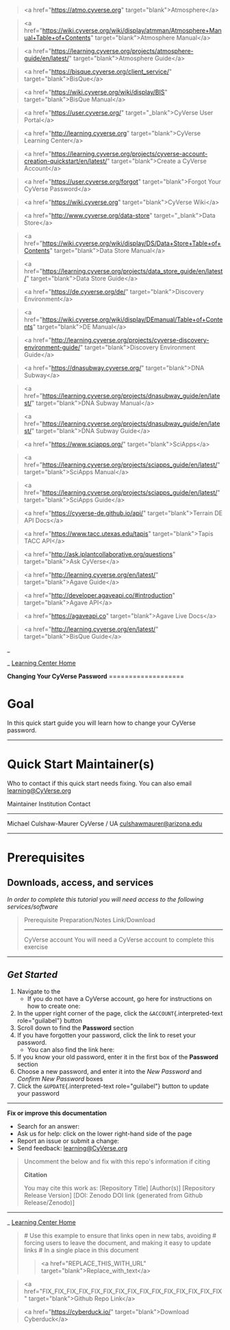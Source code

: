 > \<a href=\"<https://atmo.cyverse.org>\"
> target=\"blank\"\>Atmosphere\</a\>

> \<a
> href=\"<https://wiki.cyverse.org/wiki/display/atmman/Atmosphere+Manual+Table+of+Contents>\"
> target=\"blank\"\>Atmosphere Manual\</a\>

> \<a
> href=\"<https://learning.cyverse.org/projects/atmosphere-guide/en/latest/>\"
> target=\"blank\"\>Atmosphere Guide\</a\>

> \<a href=\"<https://bisque.cyverse.org/client_service/>\"
> target=\"blank\"\>BisQue\</a\>

> \<a href=\"<https://wiki.cyverse.org/wiki/display/BIS>\"
> target=\"blank\"\>BisQue Manual\</a\>

> \<a href=\"<https://user.cyverse.org/>\" target=\"\_blank\"\>CyVerse
> User Portal\</a\>

> \<a href=\"<http://learning.cyverse.org>\" target=\"blank\"\>CyVerse
> Learning Center\</a\>

> \<a
> href=\"<https://learning.cyverse.org/projects/cyverse-account-creation-quickstart/en/latest/>\"
> target=\"blank\"\>Create a CyVerse Account\</a\>

> \<a href=\"<https://user.cyverse.org/forgot>\"
> target=\"blank\"\>Forgot Your CyVerse Password\</a\>

> \<a href=\"<https://wiki.cyverse.org>\" target=\"blank\"\>CyVerse
> Wiki\</a\>

> \<a href=\"<http://www.cyverse.org/data-store>\"
> target=\"\_blank\"\>Data Store\</a\>

> \<a
> href=\"<https://wiki.cyverse.org/wiki/display/DS/Data+Store+Table+of+Contents>\"
> target=\"blank\"\>Data Store Manual\</a\>

> \<a
> href=\"<https://learning.cyverse.org/projects/data_store_guide/en/latest/>\"
> target=\"blank\"\>Data Store Guide\</a\>

> \<a href=\"<https://de.cyverse.org/de/>\" target=\"blank\"\>Discovery
> Environment\</a\>

> \<a
> href=\"<https://wiki.cyverse.org/wiki/display/DEmanual/Table+of+Contents>\"
> target=\"blank\"\>DE Manual\</a\>

> \<a
> href=\"<http://learning.cyverse.org/projects/cyverse-discovery-environment-guide/>\"
> target=\"blank\"\>Discovery Environment Guide\</a\>

> \<a href=\"<https://dnasubway.cyverse.org/>\" target=\"blank\"\>DNA
> Subway\</a\>

> \<a
> href=\"<https://learning.cyverse.org/projects/dnasubway_guide/en/latest/>\"
> target=\"blank\"\>DNA Subway Manual\</a\>

> \<a
> href=\"<https://learning.cyverse.org/projects/dnasubway_guide/en/latest/>\"
> target=\"blank\"\>DNA Subway Guide\</a\>

> \<a href=\"<https://www.sciapps.org/>\"
> target=\"blank\"\>SciApps\</a\>

> \<a
> href=\"<https://learning.cyverse.org/projects/sciapps_guide/en/latest/>\"
> target=\"blank\"\>SciApps Manual\</a\>

> \<a
> href=\"<https://learning.cyverse.org/projects/sciapps_guide/en/latest/>\"
> target=\"blank\"\>SciApps Guide\</a\>

> \<a href=\"<https://cyverse-de.github.io/api/>\"
> target=\"blank\"\>Terrain DE API Docs\</a\>

> \<a href=\"<https://www.tacc.utexas.edu/tapis>\"
> target=\"blank\"\>Tapis TACC API\</a\>

> \<a href=\"<http://ask.iplantcollaborative.org/questions>\"
> target=\"blank\"\>Ask CyVerse\</a\>

> \<a href=\"<http://learning.cyverse.org/en/latest/>\"
> target=\"blank\"\>Agave Guide\</a\>

> \<a href=\"<http://developer.agaveapi.co/#introduction>\"
> target=\"blank\"\>Agave API\</a\>

> \<a href=\"<https://agaveapi.co>\" target=\"blank\"\>Agave Live
> Docs\</a\>

> \<a href=\"<http://learning.cyverse.org/en/latest/>\"
> target=\"blank\"\>BisQue Guide\</a\>

\_

\_ [Learning Center Home](http://learning.cyverse.org/)

**Changing Your CyVerse Password** ===================

# Goal

In this quick start guide you will learn how to change your CyVerse
password.

------------------------------------------------------------------------

# Quick Start Maintainer(s)

Who to contact if this quick start needs fixing. You can also email
[learning@CyVerse.org](learning@CyVerse.org)

  Maintainer               Institution    Contact
  ------------------------ -------------- -----------------------------
  Michael Culshaw-Maurer   CyVerse / UA   <culshawmaurer@arizona.edu>

------------------------------------------------------------------------

# Prerequisites

## Downloads, access, and services

*In order to complete this tutorial you will need access to the
following services/software*

>   Prerequisite      Preparation/Notes                                           Link/Download
>   ----------------- ----------------------------------------------------------- ---------------
>   CyVerse account   You will need a CyVerse account to complete this exercise   

------------------------------------------------------------------------

## *Get Started*

1.  Navigate to the
    -   If you do not have a CyVerse account, go here for instructions
        on how to create one:
2.  In the upper right corner of the page, click the
    `&ACCOUNT`{.interpreted-text role="guilabel"} button
3.  Scroll down to find the **Password** section
4.  If you have forgotten your password, click the link to reset your
    password.
    -   You can also find the link here:
5.  If you know your old password, enter it in the first box of the
    **Password** section
6.  Choose a new password, and enter it into the *New Password* and
    *Confirm New Password* boxes
7.  Click the `&UPDATE`{.interpreted-text role="guilabel"} button to
    update your password

------------------------------------------------------------------------

**Fix or improve this documentation**

-   Search for an answer:
-   Ask us for help: click on the lower right-hand side of the page
-   Report an issue or submit a change:
-   Send feedback: [learning@CyVerse.org](learning@CyVerse.org)

> Uncomment the below and fix with this repo\'s information if citing
>
> **Citation**
>
> You may cite this work as: \[Repository Title\] \[Author(s)\]
> \[Repository Release Version\] \[DOI: Zenodo DOI link (generated from
> Github Release/Zenodo)\]

------------------------------------------------------------------------

\_ [Learning Center Home](http://learning.cyverse.org/)

> \# Use this example to ensure that links open in new tabs, avoiding \#
> forcing users to leave the document, and making it easy to update
> links \# In a single place in this document
>
> > \<a href=\"REPLACE_THIS_WITH_URL\"
> > target=\"blank\"\>Replace_with_text\</a\>

> \<a
> href=\"FIX_FIX_FIX_FIX_FIX_FIX_FIX_FIX_FIX_FIX_FIX_FIX_FIX_FIX_FIX\"
> target=\"blank\"\>Github Repo Link\</a\>

> \<a href=\"<https://cyberduck.io/>\" target=\"blank\"\>Download
> Cyberduck\</a\>
